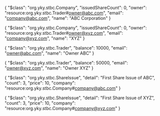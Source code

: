 
<!-- Participant Company -->
{
  "$class": "org.yky.stbc.Company",
  "issuedShareCount": 0,
  "owner": "resource:org.yky.stbc.Trader#owner@abc.com",
  "email": "company@abc.com",
  "name": "ABC Corporation"
}

{
  "$class": "org.yky.stbc.Company",
  "issuedShareCount": 0,
  "owner": "resource:org.yky.stbc.Trader#owner@xyz.com",
  "email": "company@xyz.com",
  "name": "XYZ"
}

<!-- Participant Trader -->

{
  "$class": "org.yky.stbc.Trader",
  "balance": 10000,
  "email": "owner@abc.com",
  "name": "Owner ABC"
}
  
{
  "$class": "org.yky.stbc.Trader",
  "balance": 50000,
  "email": "owner@xyz.com",
  "name": "Owner XYZ"
}

<!-- Transaction ShareIssue -->

{
  "$class": "org.yky.stbc.ShareIssue",
  "detail": "First Share Issue of ABC",
  "count": 3,
  "price": 10,
  "company": "resource:org.yky.stbc.Company#company@abc.com"
}

{
  "$class": "org.yky.stbc.ShareIssue",
  "detail": "First Share Issue of XYZ",
  "count": 3,
  "price": 10,
  "company": "resource:org.yky.stbc.Company#company@xyz.com"
}

<!-- Transaction PlaceOrder -->

<!-- Transaction ModifyOrder -->